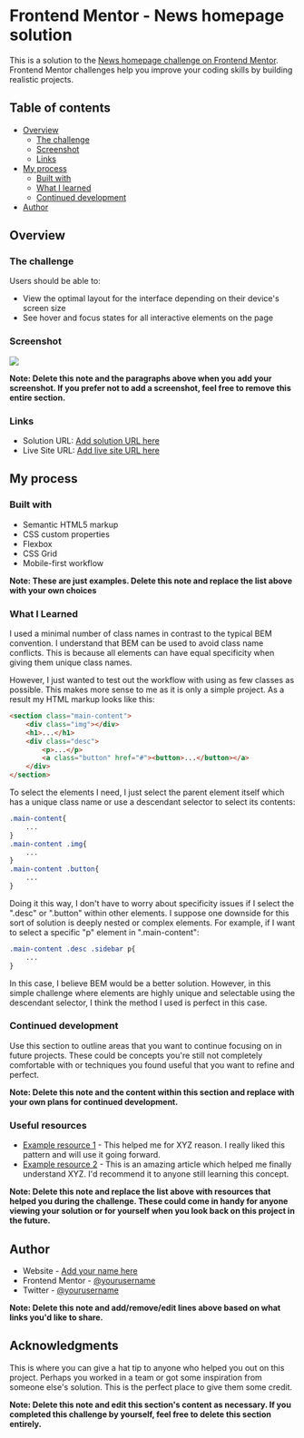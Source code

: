 # Frontend Mentor - News homepage solution

This is a solution to the [News homepage challenge on Frontend Mentor](https://www.frontendmentor.io/challenges/news-homepage-H6SWTa1MFl). Frontend Mentor challenges help you improve your coding skills by building realistic projects. 

## Table of contents

- [Overview](#overview)
  - [The challenge](#the-challenge)
  - [Screenshot](#screenshot)
  - [Links](#links)
- [My process](#my-process)
  - [Built with](#built-with)
  - [What I learned](#what-i-learned)
  - [Continued development](#continued-development)
- [Author](#author)

## Overview

### The challenge

Users should be able to:

- View the optimal layout for the interface depending on their device's screen size
- See hover and focus states for all interactive elements on the page

### Screenshot

![](./screenshot.jpg)

**Note: Delete this note and the paragraphs above when you add your screenshot. If you prefer not to add a screenshot, feel free to remove this entire section.**

### Links

- Solution URL: [Add solution URL here](https://your-solution-url.com)
- Live Site URL: [Add live site URL here](https://your-live-site-url.com)

## My process

### Built with

- Semantic HTML5 markup
- CSS custom properties
- Flexbox
- CSS Grid
- Mobile-first workflow

**Note: These are just examples. Delete this note and replace the list above with your own choices**

### What I Learned
I used a minimal number of class names in contrast to the typical BEM convention. I understand that BEM can be used to avoid class name conflicts. This is because all elements can have equal specificity when giving them unique class names.

However, I just wanted to test out the workflow with using as few classes as possible. This makes more sense to me as it is only a simple project. As a result my HTML markup looks like this:

```html
<section class="main-content">
    <div class="img"></div>
    <h1>...</h1>
    <div class="desc">
        <p>...</p>
        <a class="button" href="#"><button>...</button></a>
    </div>
</section>
```
To select the elements I need, I just select the parent element itself which has a unique class name or use a descendant selector to select its contents:
```css
.main-content{
    ...
}
.main-content .img{
    ...
}
.main-content .button{
    ...
}
```
Doing it this way, I don't have to worry about specificity issues if I select the ".desc" or ".button" within other elements. I suppose one downside for this sort of solution is deeply nested or complex elements. For example, if I want to select a specific "p" element in ".main-content":
```css
.main-content .desc .sidebar p{
    ...
}
```
In this case, I believe BEM would be a better solution. However, in this simple challenge where elements are highly unique and selectable using the descendant selector, I think the method I used is perfect in this case. 

### Continued development

Use this section to outline areas that you want to continue focusing on in future projects. These could be concepts you're still not completely comfortable with or techniques you found useful that you want to refine and perfect.

**Note: Delete this note and the content within this section and replace with your own plans for continued development.**

### Useful resources

- [Example resource 1](https://www.example.com) - This helped me for XYZ reason. I really liked this pattern and will use it going forward.
- [Example resource 2](https://www.example.com) - This is an amazing article which helped me finally understand XYZ. I'd recommend it to anyone still learning this concept.

**Note: Delete this note and replace the list above with resources that helped you during the challenge. These could come in handy for anyone viewing your solution or for yourself when you look back on this project in the future.**

## Author

- Website - [Add your name here](https://www.your-site.com)
- Frontend Mentor - [@yourusername](https://www.frontendmentor.io/profile/yourusername)
- Twitter - [@yourusername](https://www.twitter.com/yourusername)

**Note: Delete this note and add/remove/edit lines above based on what links you'd like to share.**

## Acknowledgments

This is where you can give a hat tip to anyone who helped you out on this project. Perhaps you worked in a team or got some inspiration from someone else's solution. This is the perfect place to give them some credit.

**Note: Delete this note and edit this section's content as necessary. If you completed this challenge by yourself, feel free to delete this section entirely.**
